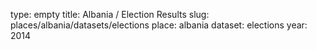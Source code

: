 type: empty
title: Albania / Election Results
slug: places/albania/datasets/elections
place: albania
dataset: elections
year: 2014
